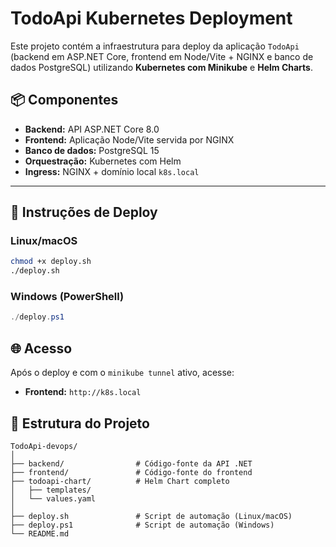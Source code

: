 # TodoApi Kubernetes Deployment

Este projeto contém a infraestrutura para deploy da aplicação `TodoApi` (backend em ASP.NET Core, frontend em Node/Vite + NGINX e banco de dados PostgreSQL) utilizando **Kubernetes com Minikube** e **Helm Charts**.

## 📦 Componentes

- **Backend:** API ASP.NET Core 8.0  
- **Frontend:** Aplicação Node/Vite servida por NGINX  
- **Banco de dados:** PostgreSQL 15  
- **Orquestração:** Kubernetes com Helm  
- **Ingress:** NGINX + domínio local `k8s.local`

---

## 🚀 Instruções de Deploy

### Linux/macOS
```bash
chmod +x deploy.sh
./deploy.sh
```

### Windows (PowerShell)
```powershell
./deploy.ps1
```

## 🌐 Acesso

Após o deploy e com o `minikube tunnel` ativo, acesse:

- **Frontend:** `http://k8s.local`

## 📁 Estrutura do Projeto

```plaintext
TodoApi-devops/
│
├── backend/                # Código-fonte da API .NET
├── frontend/               # Código-fonte do frontend
├── todoapi-chart/          # Helm Chart completo
│   ├── templates/
│   └── values.yaml
│
├── deploy.sh               # Script de automação (Linux/macOS)
├── deploy.ps1              # Script de automação (Windows)
└── README.md
```